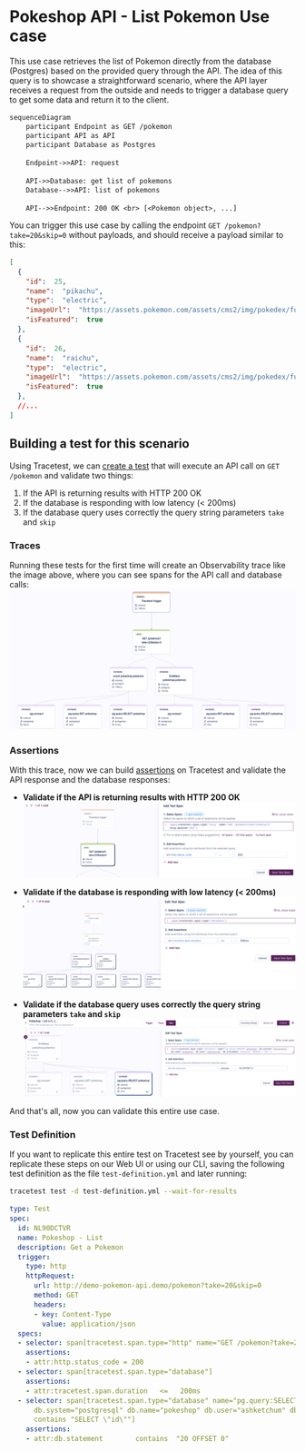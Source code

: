 # Pokeshop API - List Pokemon Use case

This use case retrieves the list of Pokemon directly from the database (Postgres) based on the provided query through the API. The idea of this query is to showcase a straightforward scenario, where the API layer receives a request from the outside and needs to trigger a database query to get some data and return it to the client.

```mermaid
sequenceDiagram
    participant Endpoint as GET /pokemon
    participant API as API
    participant Database as Postgres
    
    Endpoint->>API: request

    API->>Database: get list of pokemons
    Database-->>API: list of pokemons

    API-->>Endpoint: 200 OK <br> [<Pokemon object>, ...]
```

You can trigger this use case by calling the endpoint `GET /pokemon?take=20&skip=0` without payloads, and should receive a payload similar to this: 
```json
[
  {
    "id":  25,
    "name":  "pikachu",
    "type":  "electric",
    "imageUrl":  "https://assets.pokemon.com/assets/cms2/img/pokedex/full/025.png",
    "isFeatured":  true
  },
  {
    "id":  26,
    "name":  "raichu",
    "type":  "electric",
    "imageUrl":  "https://assets.pokemon.com/assets/cms2/img/pokedex/full/026.png",
    "isFeatured":  true
  },
  //...
]
```

## Building a test for this scenario

Using Tracetest, we can [create a test](../../../web-ui/creating-tests.md) that will execute an API call on `GET /pokemon` and validate two things:
1. If the API is returning results with HTTP 200 OK
2. If the database is responding with low latency (< 200ms)
3. If the database query uses correctly the query string parameters `take` and `skip`

### Traces

Running these tests for the first time will create an Observability trace like the image above, where you can see spans for the API call and database calls:
![](../images/list-pokemons-trace.png)

### Assertions

With this trace, now we can build [assertions](../../../concepts/assertions.md) on Tracetest and validate the API response and the database responses:

- **Validate if the API is returning results with HTTP 200 OK**
![](../images/list-pokemons-api-test-spec.png)

- **Validate if the database is responding with low latency (< 200ms)**
![](../images/list-pokemons-db-latency-test-spec.png)

- **Validate if the database query uses correctly the query string parameters `take` and `skip`**
![](../images/list-pokemons-db-query-test-spec.png)

And that's all, now you can validate this entire use case.

### Test Definition

If you want to replicate this entire test on Tracetest see by yourself, you can replicate these steps on our Web UI or using our CLI, saving the following test definition as the file `test-definition.yml` and later running:

```sh
tracetest test -d test-definition.yml --wait-for-results
```

```yaml
type: Test
spec:
  id: NL90DCTVR
  name: Pokeshop - List
  description: Get a Pokemon
  trigger:
    type: http
    httpRequest:
      url: http://demo-pokemon-api.demo/pokemon?take=20&skip=0
      method: GET
      headers:
      - key: Content-Type
        value: application/json
  specs:
  - selector: span[tracetest.span.type="http" name="GET /pokemon?take=20&skip=0" http.method="GET"]
    assertions:
    - attr:http.status_code = 200
  - selector: span[tracetest.span.type="database"]
    assertions:
    - attr:tracetest.span.duration   <=   200ms
  - selector: span[tracetest.span.type="database" name="pg.query:SELECT pokeshop"
      db.system="postgresql" db.name="pokeshop" db.user="ashketchum" db.statement
      contains "SELECT \"id\""]
    assertions:
    - attr:db.statement        contains  "20 OFFSET 0"
```
